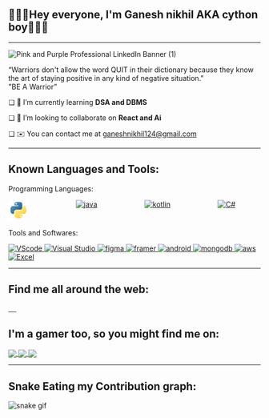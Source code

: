 ## 🧑🏻‍💻Hey everyone, I'm Ganesh nikhil AKA cython boy🧑🏻‍💻
_______________________________________________________________________________________________________________________________________________________________________
![Pink and Purple Professional LinkedIn Banner (1)](https://github.com/CyberWarrior743/CyberWarrior743/assets/80274814/86665b44-60ad-4450-9e1b-64f1b8a7b0fb)

“Warriors don't allow the word QUIT in their dictionary because they know the art of staying positive in any kind of negative situation." 
<br>"BE A Warrior”

❏ 🌱 I’m currently learning **DSA and DBMS**

❏ 👯 I’m looking to collaborate on **React and Ai**

❏ ✉️ You can contact me at ganeshnikhil124@gmail.com
_______________________________________________________________________________________________________________________________________________________________________

## Known Languages and Tools:
Programming Languages:
<p style="display: flex; width: 90%; justify-content: space-between; align="left">
<a href="https://www.python.org" target="_blank" rel="noreferrer"> <img src="https://raw.githubusercontent.com/devicons/devicon/master/icons/python/python-original.svg" alt="python" width="40" height="40"/> </a>
<a href="https://www.java.com" target="_blank" rel="noreferrer"> <img src="https://www.svgrepo.com/show/452234/java.svg" alt="java" width="40" height="40"/> </a>
<a href="https://kotlinlang.org" target="_blank" rel="noreferrer"> <img src="https://user-images.githubusercontent.com/80274814/199768277-777c1681-61cc-461a-b2f7-432f57b7f825.svg" alt="kotlin" width="40" height="40"/> </a>
<a href="https://visualstudio.microsoft.com/downloads/" target="_blank" rel="noreferrer"> <img src="https://cdn.worldvectorlogo.com/logos/c--4.svg" alt="C#" width="40" height="40"/> </a> 
  
Tools and Softwares:
<p align="left">
<a href="https://code.visualstudio.com/" target="_blank" rel="noreferrer"> <img src="https://upload.wikimedia.org/wikipedia/commons/9/9a/Visual_Studio_Code_1.35_icon.svg" alt="VScode" width="40" height="40"/> </a>
<a href="https://visualstudio.microsoft.com/vs/" target="_blank" rel="noreferrer"> <img src="https://upload.wikimedia.org/wikipedia/commons/5/59/Visual_Studio_Icon_2019.svg" alt="Visual Studio" width="40" height="40"/> </a>
<a href="https://www.figma.com/" target="_blank" rel="noreferrer"> <img src="https://www.vectorlogo.zone/logos/figma/figma-icon.svg" alt="figma" width="40" height="40"/> </a>
<a href="https://www.framer.com/" target="_blank" rel="noreferrer"> <img src="https://github.com/CyberWarrior743/CyberWarrior743/assets/80274814/34886d4c-a619-4a5c-9154-615363e78f24" alt="framer" width="40" height="40"/> </a>
<a href="https://developer.android.com" target="_blank" rel="noreferrer"> <img src="https://upload.wikimedia.org/wikipedia/commons/9/95/Android_Studio_Icon_3.6.svg" alt="android" width="40" height="40"/> </a> 
<a href="https://www.mongodb.com/" target="_blank" rel="noreferrer"> <img src="https://www.svgrepo.com/show/331488/mongodb.svg" alt="mongodb" width="40" height="40"/> </a> 
<a href="https://aws.amazon.com" target="_blank" rel="noreferrer"> <img src="https://www.svgrepo.com/show/448268/aws-ec2.svg" alt="aws" width="40" height="40"/> </a> 
<a href="https://www.microsoft.com/en-in/microsoft-365/excel" target="_blank" rel="noreferrer"> <img src="https://user-images.githubusercontent.com/80274814/199767471-b08266ac-1921-4edf-a98e-83894d039892.svg" alt="Excel" width="40" height="40"/> </a>

________________________________________________________________________________________________________________________________________________________

## Find me all around the web:
<p align="left">
<a href="https://twitter.com/0Cyberwarrior1" target="blank"> <img align="center" src="https://user-images.githubusercontent.com/80274814/199778794-e1cc6e38-7873-4e95-80ef-1b04d4857aa7.svg" title = "Twitter" alt="" height="40" /> </a>
<a href="https://www.linkedin.com/in/ganesh-nikhil-068470241/" target="blank"> <img align="center" src="https://github.com/mishmanners/MishManners/blob/master/socials/transparent-Linkedin-logo-icon.png" alt="" height="40" /> </a>
<a href="https://www.instagram.com/ganeshnikhil24/" target="blank"> <img align="center" src="https://user-images.githubusercontent.com/80274814/199779516-e166dba1-b28e-405d-8ecd-0b7bca9f8d68.svg" alt="" height="40" /> </a>
<a href="https://bento.me/bhavyapandya" target="blank"> <img align="center" src="https://global-uploads.webflow.com/6335b33630f88833a92915fc/63860225045ce50e33d20eb3_Logo.svg" alt="" height="40" /> </a>
<a href="mailto:bhavya@crito.design" target="blank"> <img align="center" src="https://upload.wikimedia.org/wikipedia/commons/4/4e/Mail_%28iOS%29.svg" alt="" height="40" /> </a>
  
## I'm a gamer too, so you might find me on:
<p align="left">
<a href="https://discord.gg/hHSUZaD5W4" target="blank"> <img align="center" src="https://user-images.githubusercontent.com/80274814/199780662-0b75c3ad-fbdc-40cd-b0c2-3c0aaaff3359.svg" height="40" /> </a>
<a href="CyberWarrior1.0" target="blank"> <img align="center" src="https://user-images.githubusercontent.com/80274814/199794182-150e7614-cf20-469e-998d-b8826b322a68.svg" height="40" /> </a> 
<a href="https://steamcommunity.com/id/Cyberwarrior_Matrix/" target="blank"> <img align="center" src="https://user-images.githubusercontent.com/80274814/199795869-091ffaf1-0dc3-4baa-827f-329e9a42d628.svg" height="40" /> </a>

___________________________________________________________________________________________________________________________________
## Snake Eating my Contribution graph:

![snake gif](https://github.com/CyberWarrior743/CyberWarrior743/blob/output/github-contribution-grid-snake-dark.svg)











